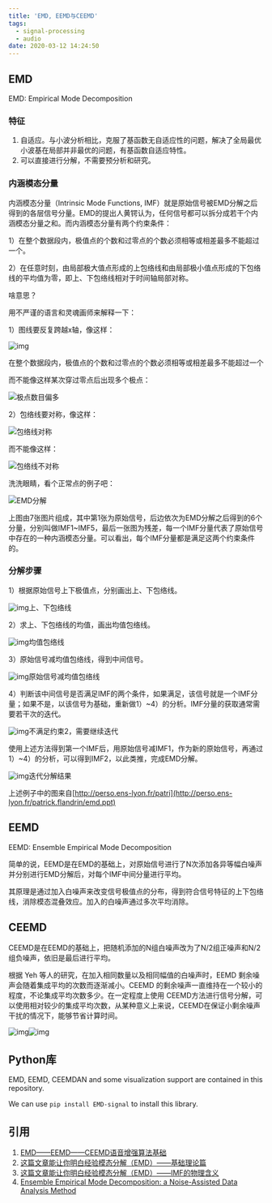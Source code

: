 ```yaml
---
title: 'EMD, EEMD与CEEMD'
tags:
  - signal-processing
  - audio
date: 2020-03-12 14:24:50
---
```



## EMD

EMD: Empirical Mode Decomposition

### 特征

1. 自适应。与小波分析相比，克服了基函数无自适应性的问题，解决了全局最优小波基在局部并非最优的问题，有基函数自适应特性。
2. 可以直接进行分解，不需要预分析和研究。

### 内涵模态分量

内涵模态分量（Intrinsic Mode Functions, IMF）就是原始信号被EMD分解之后得到的各层信号分量。EMD的提出人黄锷认为，任何信号都可以拆分成若干个内涵模态分量之和。而内涵模态分量有两个约束条件：

1）在整个数据段内，极值点的个数和过零点的个数必须相等或相差最多不能超过一个。

2）在任意时刻，由局部极大值点形成的上包络线和由局部极小值点形成的下包络线的平均值为零，即上、下包络线相对于时间轴局部对称。

啥意思？

用不严谨的语言和灵魂画师来解释一下：

1）图线要反复跨越x轴，像这样：

![img](eemd/v2-0e5b832aee81e8a9068c9665e6eb2a3a_1440w.jpg)

在整个数据段内，极值点的个数和过零点的个数必须相等或相差最多不能超过一个

而不能像这样某次穿过零点后出现多个极点：

![极点数目偏多](eemd/v2-921bc09334db7a4e443578091117788f_1440w.jpg)

2）包络线要对称，像这样：

![包络线对称](eemd/v2-8826ddaefd1cebee1841bf5ff083c494_1440w.jpg)

而不能像这样：

![包络线不对称](eemd/v2-deb9cd0d0dcb8a154f8621276cce9972_1440w.jpg)

洗洗眼睛，看个正常点的例子吧：

![EMD分解](eemd/v2-a609c2680a2f4c525648a414d9b0a358_1440w.jpg)

上图由7张图片组成，其中第1张为原始信号，后边依次为EMD分解之后得到的6个分量，分别叫做IMF1~IMF5，最后一张图为残差，每一个IMF分量代表了原始信号中存在的一种内涵模态分量。可以看出，每个IMF分量都是满足这两个约束条件的。

### 分解步骤

1）根据原始信号上下极值点，分别画出上、下包络线。

![img](eemd/v2-c18c7b4e6d60711351a4d55cb8271320_1440w.jpg)上、下包络线

2）求上、下包络线的均值，画出均值包络线。

![img](eemd/v2-d56c460e9dd9e245521140497afddb39_1440w.jpg)均值包络线

3）原始信号减均值包络线，得到中间信号。

![img](eemd/v2-e74e49a23dda87df74a562809257ddda_1440w.jpg)原始信号减均值包络线

4）判断该中间信号是否满足IMF的两个条件，如果满足，该信号就是一个IMF分量；如果不是，以该信号为基础，重新做1）~4）的分析。IMF分量的获取通常需要若干次的迭代。

![img](eemd/v2-8b6643d803c3bdfb47639e65a75d4c8d_1440w.jpg)不满足约束2，需要继续迭代

使用上述方法得到第一个IMF后，用原始信号减IMF1，作为新的原始信号，再通过1）~4）的分析，可以得到IMF2，以此类推，完成EMD分解。

![img](eemd/v2-f735266df804d187b1d173fe6f1bb168_1440w.jpg)迭代分解结果

上述例子中的图来自[http://perso.ens-lyon.fr/patri](http://perso.ens-lyon.fr/patrick.flandrin/emd.ppt)

## EEMD 

EEMD: Ensemble Empirical Mode Decomposition

简单的说，EEMD是在EMD的基础上，对原始信号进行了N次添加各异等幅白噪声并分别进行EMD分解后，对每个IMF中间分量进行平均。

其原理是通过加入白噪声来改变信号极值点的分布，得到符合信号特征的上下包络线，消除模态混叠效应。加入的白噪声通过多次平均消除。

## CEEMD 

CEEMD是在EEMD的基础上，把随机添加的N组白噪声改为了N/2组正噪声和N/2组负噪声，依旧是最后进行平均。

根据 Yeh 等人的研究，在加入相同数量以及相同幅值的白噪声时，EEMD 剩余噪声会随着集成平均的次数而逐渐减小。CEEMD 的剩余噪声一直维持在一个较小的程度，不论集成平均次数多少。在一定程度上使用 CEEMD方法进行信号分解，可以使用相对较少的集成平均次数，从某种意义上来说，CEEMD在保证小剩余噪声干扰的情况下，能够节省计算时间。

![img](eemd/931855-20190117162939850-50932674.png)![img](eemd/931855-20190117163017276-1187230461.png)

## Python库

EMD, EEMD, CEEMDAN and some visualization support are contained in this repository. 

We can use `pip install EMD-signal` to install this library.

## 引用

1. [EMD——EEMD——CEEMD语音增强算法基础](https://www.cnblogs.com/Dinging006/p/10282993.html)
2. [这篇文章能让你明白经验模态分解（EMD）——基础理论篇](https://zhuanlan.zhihu.com/p/40005057)
3. [这篇文章能让你明白经验模态分解（EMD）——IMF的物理含义](https://zhuanlan.zhihu.com/p/44833026)
4. [Ensemble Empirical Mode Decomposition: a Noise-Assisted Data Analysis Method](https://www.researchgate.net/publication/220531146_Ensemble_Empirical_Mode_Decomposition_a_Noise-Assisted_Data_Analysis_Method)